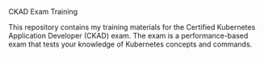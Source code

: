 CKAD Exam Training

This repository contains my training materials for the Certified Kubernetes Application Developer (CKAD) exam. The exam is a performance-based exam that tests your knowledge of Kubernetes concepts and commands.
